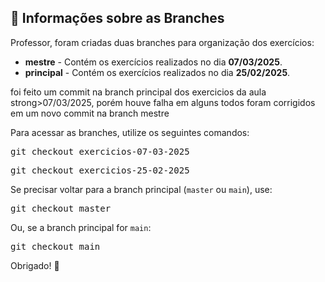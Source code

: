 <h2>📌 Informações sobre as Branches</h2>

<p>Professor, foram criadas duas branches para organização dos exercícios:</p>

<ul>
  <li><strong>mestre</strong> - Contém os exercícios realizados no dia <strong>07/03/2025</strong>.</li>
  <li><strong>principal</strong> - Contém os exercícios realizados no dia <strong>25/02/2025</strong>.</li>
</ul>
<p> foi feito um commit na branch  principal dos exercicios da aula strong>07/03/2025</strong>, porém houve falha em alguns todos foram corrigidos em um novo commit na branch mestre</p>

<p>Para acessar as branches, utilize os seguintes comandos:</p>

<pre>
git checkout exercicios-07-03-2025
</pre>

<pre>
git checkout exercicios-25-02-2025
</pre>

<p>Se precisar voltar para a branch principal (<code>master</code> ou <code>main</code>), use:</p>

<pre>
git checkout master
</pre>

<p>Ou, se a branch principal for <code>main</code>:</p>

<pre>
git checkout main
</pre>

<p>Obrigado! 🚀</p>
